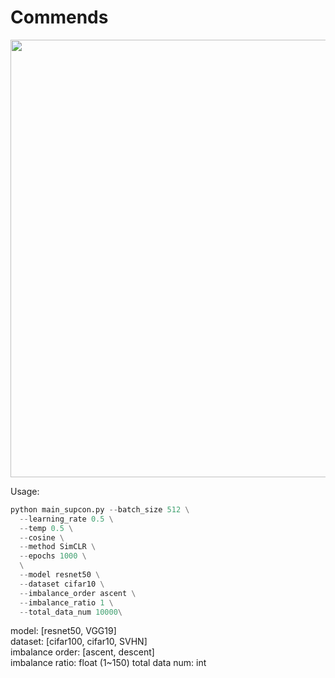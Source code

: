 # Commends
<p align="center">
  <img src="figures/teaser.png" width="700">
</p>

Usage:
```python
python main_supcon.py --batch_size 512 \
  --learning_rate 0.5 \
  --temp 0.5 \
  --cosine \
  --method SimCLR \
  --epochs 1000 \
  \
  --model resnet50 \
  --dataset cifar10 \
  --imbalance_order ascent \
  --imbalance_ratio 1 \
  --total_data_num 10000\
```
  
model: [resnet50, VGG19]  
dataset: [cifar100, cifar10, SVHN]  
imbalance order: [ascent, descent]  
imbalance ratio: float (1~150) 
total data num: int

